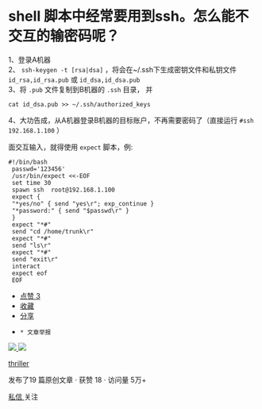 # shell 脚本中经常要用到ssh。怎么能不交互的输密码呢？

1、登录A机器  
2、 ` ssh-keygen -t [rsa|dsa] ` ，将会在~/.ssh下生成密钥文件和私钥文件 ` id_rsa,id_rsa.pub ` 或
` id_dsa,id_dsa.pub `  
3、将 ` .pub ` 文件复制到B机器的 ` .ssh ` 目录， 并

    
    
    cat id_dsa.pub >> ~/.ssh/authorized_keys

4、大功告成，从A机器登录B机器的目标账户，不再需要密码了（直接运行 ` #ssh 192.168.1.100 ` ）

面交互输入，就得使用 ` expect ` 脚本，例:

    
    
    #!/bin/bash
     passwd='123456'
     /usr/bin/expect <<-EOF
     set time 30
     spawn ssh  root@192.168.1.100
     expect {
     "*yes/no" { send "yes\r"; exp_continue }
     "*password:" { send "$passwd\r" }
     }
     expect "*#"
     send "cd /home/trunk\r"
     expect "*#"
     send "ls\r"
     expect "*#"
     send "exit\r"
     interact
     expect eof
     EOF

  * [ 点赞  3  ](javascript:;)
  * [ 收藏  ](javascript:;)
  * [ 分享 ](javascript:;)
  *     * 文章举报 

[ ![](https://profile.csdnimg.cn/2/1/1/3_thriller)
![](https://g.csdnimg.cn/static/user-reg-year/1x/20.png)
](https://blog.csdn.net/thriller)

[ thriller ](https://blog.csdn.net/thriller)

发布了19 篇原创文章  ·  获赞 18  ·  访问量 5万+

[ 私信 ](https://im.csdn.net/im/main.html?userName=thriller) 关注


